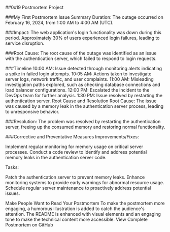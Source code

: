 ##0x19 Postmortem Project

###My First Postmortem Issue Summary Duration: The outage occurred on February 16, 2024, from 1:00 AM to 4:00 AM (UTC).

###Impact: The web application's login functionality was down during this period. Approximately 30% of users experienced login failures, leading to service disruption.

###Root Cause: The root cause of the outage was identified as an issue with the authentication server, which failed to respond to login requests.

###Timeline 10:00 AM: Issue detected through monitoring alerts indicating a spike in failed login attempts. 10:05 AM: Actions taken to investigate server logs, network traffic, and user complaints. 11:00 AM: Misleading investigation paths explored, such as checking database connections and load balancer configurations. 12:00 PM: Escalated the incident to the DevOps team for further analysis. 1:30 PM: Issue resolved by restarting the authentication server. Root Cause and Resolution Root Cause: The issue was caused by a memory leak in the authentication server process, leading to unresponsive behavior.

###Resolution: The problem was resolved by restarting the authentication server, freeing up the consumed memory and restoring normal functionality.

###Corrective and Preventative Measures Improvements/Fixes:

Implement regular monitoring for memory usage on critical server processes. Conduct a code review to identify and address potential memory leaks in the authentication server code.

Tasks:

Patch the authentication server to prevent memory leaks. Enhance monitoring systems to provide early warnings for abnormal resource usage. Schedule regular server maintenance to proactively address potential issues.

Make People Want to Read Your Postmortem To make the postmortem more engaging, a humorous illustration is added to catch the audience's attention. The README is enhanced with visual elements and an engaging tone to make the technical content more accessible.
View Complete Postmortem on GitHub
